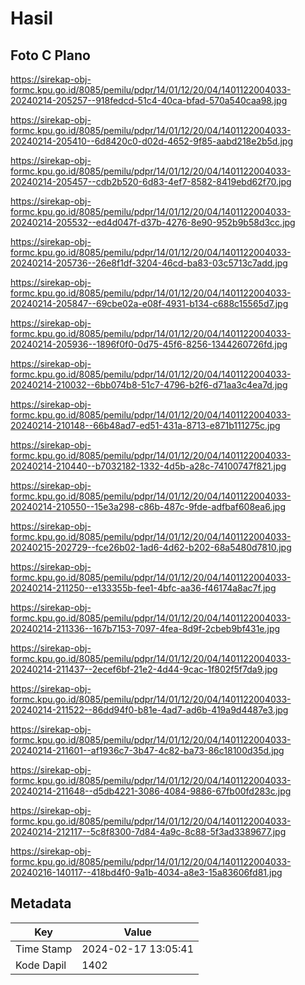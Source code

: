 # Hasil

## Foto C Plano

https://sirekap-obj-formc.kpu.go.id/8085/pemilu/pdpr/14/01/12/20/04/1401122004033-20240214-205257--918fedcd-51c4-40ca-bfad-570a540caa98.jpg

https://sirekap-obj-formc.kpu.go.id/8085/pemilu/pdpr/14/01/12/20/04/1401122004033-20240214-205410--6d8420c0-d02d-4652-9f85-aabd218e2b5d.jpg

https://sirekap-obj-formc.kpu.go.id/8085/pemilu/pdpr/14/01/12/20/04/1401122004033-20240214-205457--cdb2b520-6d83-4ef7-8582-8419ebd62f70.jpg

https://sirekap-obj-formc.kpu.go.id/8085/pemilu/pdpr/14/01/12/20/04/1401122004033-20240214-205532--ed4d047f-d37b-4276-8e90-952b9b58d3cc.jpg

https://sirekap-obj-formc.kpu.go.id/8085/pemilu/pdpr/14/01/12/20/04/1401122004033-20240214-205736--26e8f1df-3204-46cd-ba83-03c5713c7add.jpg

https://sirekap-obj-formc.kpu.go.id/8085/pemilu/pdpr/14/01/12/20/04/1401122004033-20240214-205847--69cbe02a-e08f-4931-b134-c688c15565d7.jpg

https://sirekap-obj-formc.kpu.go.id/8085/pemilu/pdpr/14/01/12/20/04/1401122004033-20240214-205936--1896f0f0-0d75-45f6-8256-1344260726fd.jpg

https://sirekap-obj-formc.kpu.go.id/8085/pemilu/pdpr/14/01/12/20/04/1401122004033-20240214-210032--6bb074b8-51c7-4796-b2f6-d71aa3c4ea7d.jpg

https://sirekap-obj-formc.kpu.go.id/8085/pemilu/pdpr/14/01/12/20/04/1401122004033-20240214-210148--66b48ad7-ed51-431a-8713-e871b111275c.jpg

https://sirekap-obj-formc.kpu.go.id/8085/pemilu/pdpr/14/01/12/20/04/1401122004033-20240214-210440--b7032182-1332-4d5b-a28c-74100747f821.jpg

https://sirekap-obj-formc.kpu.go.id/8085/pemilu/pdpr/14/01/12/20/04/1401122004033-20240214-210550--15e3a298-c86b-487c-9fde-adfbaf608ea6.jpg

https://sirekap-obj-formc.kpu.go.id/8085/pemilu/pdpr/14/01/12/20/04/1401122004033-20240215-202729--fce26b02-1ad6-4d62-b202-68a5480d7810.jpg

https://sirekap-obj-formc.kpu.go.id/8085/pemilu/pdpr/14/01/12/20/04/1401122004033-20240214-211250--e133355b-fee1-4bfc-aa36-f46174a8ac7f.jpg

https://sirekap-obj-formc.kpu.go.id/8085/pemilu/pdpr/14/01/12/20/04/1401122004033-20240214-211336--167b7153-7097-4fea-8d9f-2cbeb9bf431e.jpg

https://sirekap-obj-formc.kpu.go.id/8085/pemilu/pdpr/14/01/12/20/04/1401122004033-20240214-211437--2ecef6bf-21e2-4d44-9cac-1f802f5f7da9.jpg

https://sirekap-obj-formc.kpu.go.id/8085/pemilu/pdpr/14/01/12/20/04/1401122004033-20240214-211522--86dd94f0-b81e-4ad7-ad6b-419a9d4487e3.jpg

https://sirekap-obj-formc.kpu.go.id/8085/pemilu/pdpr/14/01/12/20/04/1401122004033-20240214-211601--af1936c7-3b47-4c82-ba73-86c18100d35d.jpg

https://sirekap-obj-formc.kpu.go.id/8085/pemilu/pdpr/14/01/12/20/04/1401122004033-20240214-211648--d5db4221-3086-4084-9886-67fb00fd283c.jpg

https://sirekap-obj-formc.kpu.go.id/8085/pemilu/pdpr/14/01/12/20/04/1401122004033-20240214-212117--5c8f8300-7d84-4a9c-8c88-5f3ad3389677.jpg

https://sirekap-obj-formc.kpu.go.id/8085/pemilu/pdpr/14/01/12/20/04/1401122004033-20240216-140117--418bd4f0-9a1b-4034-a8e3-15a83606fd81.jpg


## Metadata

| Key        | Value               |
| ---------- | ------------------- |
| Time Stamp | 2024-02-17 13:05:41 |
| Kode Dapil | 1402                |



